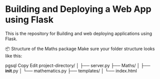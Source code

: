 # Building and Deploying a Web App using Flask
This is the repository for Building and web deploying applications using Flask.

📦 Structure of the Maths package
Make sure your folder structure looks like this:

pgsql
Copy
Edit
project-directory/
│
├── server.py
├── Maths/
│   ├── __init__.py
│   └── mathematics.py
├── templates/
│   └── index.html
